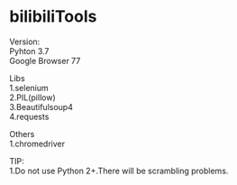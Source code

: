 # bilibiliTools

Version:  
Pyhton 3.7  
Google Browser 77   

Libs  
1.selenium  
2.PIL(pillow)  
3.Beautifulsoup4  
4.requests  

Others  
1.chromedriver   

TIP:  
1.Do not use Python 2+.There will be scrambling problems.  
